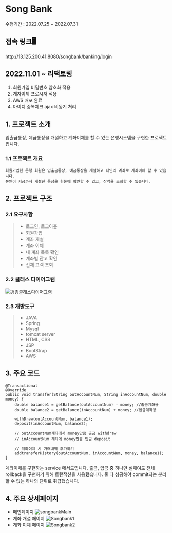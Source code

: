 # Song Bank
수행기간 : 2022.07.25 ~ 2022.07.31

## 접속 링크🖥️
http://13.125.200.41:8080/songbank/banking/login

## 2022.11.01 ~ 리팩토링
1. 회원가입 비밀번호 암호화 적용
2. 계자이체 프로시저 적용
3. AWS 배포 완료
4. 아이디 중복체크 ajax 비동기 처리

## 1. 프로젝트 소개
입출금통장, 예금통장을 개설하고 계좌이체를 할 수 있는 은행시스템을 구현한 프로젝트입니다.

### 1.1 프로젝트 개요
```
회원가입한 은행 회원은 입출금통장, 예금통장을 개설하고 타인의 계좌로 계좌이체 할 수 있습니다.
본인이 지금까지 개설한 통장을 한눈에 확인할 수 있고, 잔액을 조회할 수 있습니다.
```
## 2. 프로젝트 구조
### 2.1 요구사항
> - 로그인, 로그아웃
> - 회원가입
> - 계좌 개설
> - 계좌 이체
> - 내 계좌 목록 확인
> - 계좌별 잔고 확인
> - 전체 고객 조회

### 2.2 클래스 다이어그램
![뱅킹클래스다이어그램](https://user-images.githubusercontent.com/90902468/189020255-2e840770-c9dc-4add-838b-d2e6ba0157e1.png)
### 2.3 개발도구
> - JAVA
> - Spring
> - Mysql
> - tomcat server
> - HTML, CSS
> - JSP
> - BootStrap
> - AWS

## 3. 주요 코드
```
@Transactional
@Override
public void transfer(String outAccountNum, String inAccountNum, double money) {
	double balance1 = getBalance(outAccountNum) - money; //출금계좌용
	double balance2 = getBalance(inAccountNum) + money; //입금계좌용
		
	withDraw(outAccountNum, balance1);
	deposit(inAccountNum, balance2);
		
	// outAccountNum계좌에서 money만큼 출금 withdraw
	// inAccountNum 계좌에 money만큼 입금 deposit
		
	// 계좌이체 시 거래내역 추가하기
	addtransferHistory(outAccountNum, inAccountNum, money, balance1);
}
```
계좌이체를 구현하는 service 메서드입니다.
출금, 입금 중 하나만 실패여도 전체 rollback을 구현하기 위해 트랜잭션을 사용했습니다.
둘 다 성공해야 commit되는 분리할 수 없는 하나의 단위로 취급했습니다.

## 4. 주요 상세페이지
- 메인페이지
![songbankMain](https://user-images.githubusercontent.com/90902468/189832623-f2a9cb4b-637b-47aa-95a0-100126db313c.png)
- 계좌 개설 페이지
![Songbank1](https://user-images.githubusercontent.com/90902468/189832645-61e14c46-226f-4c7a-ba4f-eb860e43326a.png)
- 계좌 이체 페이지
![Songbank2](https://user-images.githubusercontent.com/90902468/189832656-06f38c0c-e51d-4e11-b207-46f62a5c5cb9.png)

